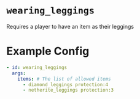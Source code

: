 # `wearing_leggings`

Requires a player to have an item as their leggings

# Example Config
```yaml
- id: wearing_leggings
  args:
    items: # The list of allowed items
      - diamond_leggings protection:4
      - netherite_leggings protection:3 
```
